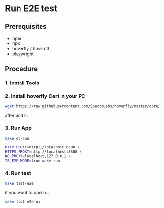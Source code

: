 <h1>Run E2E test

## Prerequisites

- npm
- npx
- hoverfly / hoverctl
- playwright

## Procedure
### 1. Install Tools

### 2. Install hoverfly Cert in your PC

```bash
wget https://raw.githubusercontent.com/SpectoLabs/hoverfly/master/core/cert.pem -O /tmp/cert.pem
```

after add it.

### 3. Run App


```bash
make db-run

HTTP_PROXY=http://localhost:8500 \
HTTPS_PROXY=http://localhost:8500 \
NO_PROXY=localhost,127.0.0.1 \
IS_E2E_MODE=true make run
```

### 4. Run test

```bash
make test-e2e
```

if you want to open ui,


```bash
make test-e2e-ui
```
